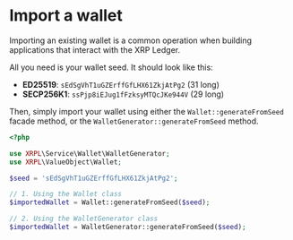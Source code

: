 # Import a wallet

Importing an existing wallet is a common operation when building applications that interact with the XRP Ledger.

All you need is your wallet seed. It should look like this:
- **ED25519**: `sEdSgVhT1uGZErffGfLHX61ZkjAtPg2` (31 long)
- **SECP256K1**: `ssPjp8iEJug1fFzksyMTQcJKe944V` (29 long)

Then, simply import your wallet using either the `Wallet::generateFromSeed` facade method, or the `WalletGenerator::generateFromSeed` method.

```php
<?php

use XRPL\Service\Wallet\WalletGenerator;
use XRPL\ValueObject\Wallet;

$seed = 'sEdSgVhT1uGZErffGfLHX61ZkjAtPg2';

// 1. Using the Wallet class
$importedWallet = Wallet::generateFromSeed($seed);

// 2. Using the WalletGenerator class
$importedWallet = WalletGenerator::generateFromSeed($seed);
```
